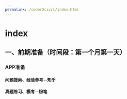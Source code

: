 ```yaml
---
permalink: /coder2civil/index.html
---
```


# index
## 一、前期准备（时间段：第一个月第一天）
### APP准备
#### 问题搜索、经验参考--知乎
#### 真题练习、模考--粉笔
